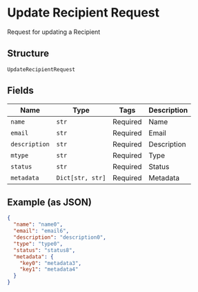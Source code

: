 
# Update Recipient Request

Request for updating a Recipient

## Structure

`UpdateRecipientRequest`

## Fields

| Name | Type | Tags | Description |
|  --- | --- | --- | --- |
| `name` | `str` | Required | Name |
| `email` | `str` | Required | Email |
| `description` | `str` | Required | Description |
| `mtype` | `str` | Required | Type |
| `status` | `str` | Required | Status |
| `metadata` | `Dict[str, str]` | Required | Metadata |

## Example (as JSON)

```json
{
  "name": "name0",
  "email": "email6",
  "description": "description0",
  "type": "type0",
  "status": "status8",
  "metadata": {
    "key0": "metadata3",
    "key1": "metadata4"
  }
}
```

